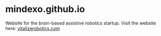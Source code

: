# mindexo.github.io
Website for the brain-based assistive robotics startup.
Visit the website here: [vitalizerobotics.com](http://vitalizerobotics.com)
